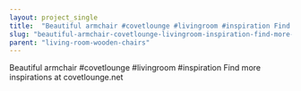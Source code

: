 ```yaml
---
layout: project_single
title:  "Beautiful armchair #covetlounge #livingroom #inspiration Find more inspirations at covetlounge.net"
slug: "beautiful-armchair-covetlounge-livingroom-inspiration-find-more-inspirations-at-covetloungenet"
parent: "living-room-wooden-chairs"
---
```

Beautiful armchair #covetlounge #livingroom #inspiration Find more inspirations at covetlounge.net